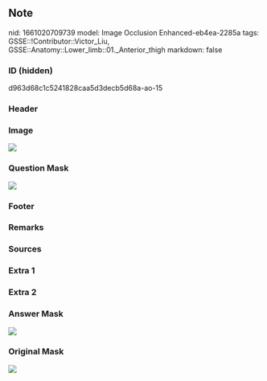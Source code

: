## Note
nid: 1661020709739
model: Image Occlusion Enhanced-eb4ea-2285a
tags: GSSE::!Contributor::Victor_Liu, GSSE::Anatomy::Lower_limb::01._Anterior_thigh
markdown: false

### ID (hidden)
d963d68c1c5241828caa5d3decb5d68a-ao-15

### Header


### Image
<img src="tmpku6yw1w_.png">

### Question Mask
<img src="d963d68c1c5241828caa5d3decb5d68a-ao-15-Q.svg">

### Footer


### Remarks


### Sources


### Extra 1


### Extra 2


### Answer Mask
<img src="d963d68c1c5241828caa5d3decb5d68a-ao-15-A.svg">

### Original Mask
<img src="d963d68c1c5241828caa5d3decb5d68a-ao-O.svg">
